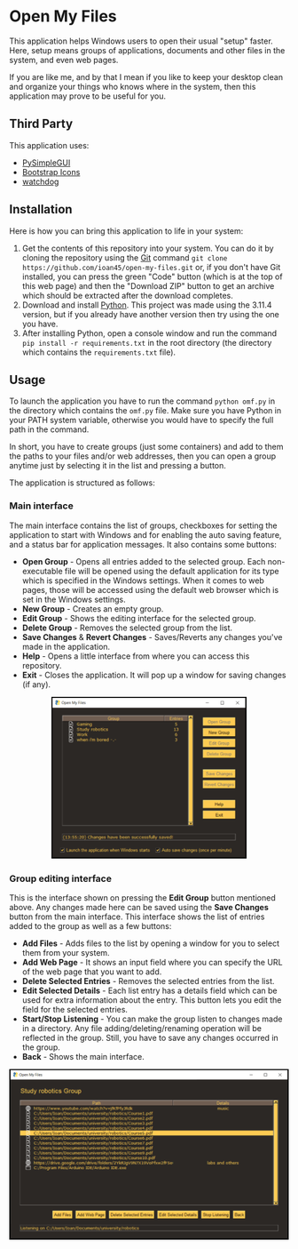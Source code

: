# Open My Files

This application helps Windows users to open their usual "setup" faster. Here, setup means groups of applications, documents and other files in the system, and even web pages. 

If you are like me, and by that I mean if you like to keep your desktop clean and organize your things who knows where in the system, then this application may prove to be useful for you.  

## Third Party

This application uses:

* [PySimpleGUI](https://github.com/PySimpleGUI/PySimpleGUI)
* [Bootstrap Icons](https://github.com/twbs/icons)
* [watchdog](https://github.com/gorakhargosh/watchdog)

## Installation

Here is how you can bring this application to life in your system:

1. Get the contents of this repository into your system. You can do it by cloning the repository using the [Git](https://git-scm.com/download/win) command `git clone https://github.com/ioan45/open-my-files.git` or, if you don't have Git installed, you can press the green "Code" button (which is at the top of this web page) and then the "Download ZIP" button to get an archive which should be extracted after the download completes.
2. Download and install [Python](https://www.python.org/downloads/windows/). This project was made using the 3.11.4 version, but if you already have another version then try using the one you have.
3. After installing Python, open a console window and run the command `pip install -r requirements.txt` in the root directory (the directory which contains the `requirements.txt` file).

## Usage

To launch the application you have to run the command `python omf.py` in the directory which contains the `omf.py` file. Make sure you have Python in your PATH system variable, otherwise you would have to specify the full path in the command.

In short, you have to create groups (just some containers) and add to them the paths to your files and/or web addresses, then you can open a group anytime just by selecting it in the list and pressing a button.

The application is structured as follows:

### Main interface

The main interface contains the list of groups, checkboxes for setting the application to start with Windows and for enabling the auto saving feature, and a status bar for application messages. It also contains some buttons:
* **Open Group** - Opens all entries added to the selected group. Each non-executable file will be opened using the default application for its type which is specified in the Windows settings. When it comes to web pages, those will be accessed using the default web browser which is set in the Windows settings.
* **New Group** - Creates an empty group.
* **Edit Group** - Shows the editing interface for the selected group.
* **Delete Group** - Removes the selected group from the list.
* **Save Changes** & **Revert Changes** - Saves/Reverts any changes you've made in the application.
* **Help** - Opens a little interface from where you can access this repository.
* **Exit** - Closes the application. It will pop up a window for saving changes (if any).

<p align="center"><img src="/res/main_interface.PNG?raw=true" width=70% height=70%/></p>

### Group editing interface

This is the interface shown on pressing the **Edit Group** button mentioned above. Any changes made here can be saved using the **Save Changes** button from the main interface. This interface shows the list of entries added to the group as well as a few buttons:
* **Add Files** - Adds files to the list by opening a window for you to select them from your system.
* **Add Web Page** - It shows an input field where you can specify the URL of the web page that you want to add.
* **Delete Selected Entries** - Removes the selected entries from the list.
* **Edit Selected Details** - Each list entry has a details field which can be used for extra information about the entry. This button lets you edit the field for the selected entries.
* **Start/Stop Listening** - You can make the group listen to changes made in a directory. Any file adding/deleting/renaming operation will be reflected in the group. Still, you have to save any changes occurred in the group. 
* **Back** - Shows the main interface.

<p align="center"><img src="/res/group_editing_interface.PNG?raw=true" align="center" width=100% height=100%/></p>
